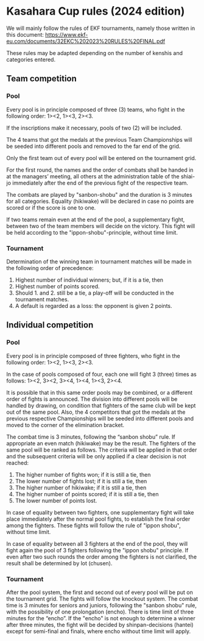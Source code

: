 # Kasahara Cup rules (2024 edition)

We will mainly follow the rules of EKF tournaments, namely those written in this document: https://www.ekf-eu.com/documents/32EKC%202023%20RULES%20FINAL.pdf

These rules may be adapted depending on the number of kenshis and categories entered.

## Team competition

### Pool

Every pool is in principle composed of three (3) teams, who fight in the following order: 1><2, 1><3, 2><3.

If the inscriptions make it necessary, pools of two (2) will be included.

The 4 teams that got the medals at the previous Team Championships will be seeded into different pools and removed to the far end of the grid.

Only the first team out of every pool will be entered on the tournament grid.

For the first round, the names and the order of combats shall be handed in at the managers’ meeting, all others at the administration table of the shiai-jo immediately after the end of the previous fight of the respective team.

The combats are played by "sanbon-shobu" and the duration is 3 minutes for all categories. Equality (hikiwake) will be declared in case no points are scored or if the score is one to one.

If two teams remain even at the end of the pool, a supplementary fight, between two of the team members will decide on the victory. This fight will be held according to the "ippon-shobu"-principle, without time limit.

### Tournament

Determination of the winning team in tournament matches will be made in the following order of precedence:

1. Highest number of individual winners; but, if it is a tie, then
1. Highest number of points scored.
1. Should 1. and 2. still be a tie, a play-off will be conducted in the tournament matches.
1. A default is regarded as a loss: the opponent is given 2 points.

## Individual competition

### Pool

Every pool is in principle composed of three fighters, who fight in the following order: 1><2, 1><3, 2><3.

In the case of pools composed of four, each one will fight 3 (three) times as follows:
1><2, 3><2, 3><4, 1><4, 1><3, 2><4.

It is possible that in this same order pools may be combined, or a different order of fights is announced. The division into different pools will be handled by drawing, on condition that fighters of the same club will be kept out of the same pool. Also, the 4 competitors that got the medals at the previous respective Championships will be seeded into different pools and moved to the corner of the elimination bracket.

The combat time is 3 minutes, following the “sanbon shobu” rule. If appropriate an even match (hikiwake) may be the result.
The fighters of the same pool will be ranked as follows. The criteria will be applied in that order and the subsequent criteria will be only applied if a clear decision is not reached:

1. The higher number of fights won; if it is still a tie, then
1. The lower number of fights lost; if it is still a tie, then
1. The higher number of hikiwake; if it is still a tie, then
1. The higher number of points scored; if it is still a tie, then
1. The lower number of points lost.

In case of equality between two fighters, one supplementary fight will take place immediately after the normal pool fights, to establish the final order among the fighters. These fights will follow the rule of "ippon shobu", without time limit.

In case of equality between all 3 fighters at the end of the pool, they will fight again the pool of 3 fighters following the "ippon shobu" principle. If even after two such rounds the order among the fighters is not clarified, the result shall be determined by lot (chusen).

### Tournament

After the pool system, the first and second out of every pool will be put on the tournament grid. The fights will follow the knockout system.
The combat time is 3 minutes for seniors and juniors, following the "sanbon shobu" rule, with the possibility of one prolongation (encho). There is time limit of three minutes for the “encho”. If the "encho" is not enough to determine a winner after three minutes, the fight will be decided by shinpan-decisions (hantei) except for semi-final and finals, where encho without time limit will apply.
